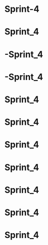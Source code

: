# Sprint-4
# Sprint_4
# -Sprint_4
# -Sprint_4
# Sprint_4
# Sprint_4
# Sprint_4
# Sprint_4
# Sprint_4
# Sprint_4
# Sprint_4
